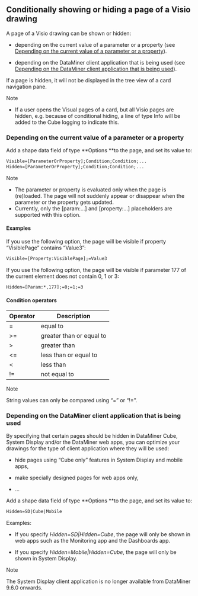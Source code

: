 ## Conditionally showing or hiding a page of a Visio drawing

A page of a Visio drawing can be shown or hidden:

- depending on the current value of a parameter or a property (see [Depending on the current value of a parameter or a property](#depending-on-the-current-value-of-a-parameter-or-a-property)).

- depending on the DataMiner client application that is being used (see [Depending on the DataMiner client application that is being used](#depending-on-the-dataminer-client-application-that-is-being-used)).

If a page is hidden, it will not be displayed in the tree view of a card navigation pane.

> [!NOTE]
> -  If a user opens the Visual pages of a card, but all Visio pages are hidden, e.g. because of conditional hiding, a line of type Info will be added to the Cube logging to indicate this.

### Depending on the current value of a parameter or a property

Add a shape data field of type **Options **to the page, and set its value to:

```txt
Visible=[ParameterOrProperty];Condition;Condition;...
Hidden=[ParameterOrProperty];Condition;Condition;... 
```

> [!NOTE]
> -  The parameter or property is evaluated only when the page is (re)loaded. The page will not suddenly appear or disappear when the parameter or the property gets updated.
> -  Currently, only the \[param:...\] and \[property:...\] placeholders are supported with this option.

#### Examples

If you use the following option, the page will be visible if property “VisiblePage” contains “Value3”:

```txt
Visible=[Property:VisiblePage];=Value3
```

If you use the following option, the page will be visible if parameter 177 of the current element does not contain 0, 1 or 3:

```txt
Hidden=[Param:*,177];=0;=1;=3
```

#### Condition operators

| Operator | Description              |
|----------|--------------------------|
| =        | equal to                 |
| \>=      | greater than or equal to |
| \>       | greater than             |
| \<=      | less than or equal to    |
| \<       | less than                |
| !=       | not equal to             |

> [!NOTE]
> String values can only be compared using “=” or “!=”.

### Depending on the DataMiner client application that is being used

By specifying that certain pages should be hidden in DataMiner Cube, System Display and/or the DataMiner web apps, you can optimize your drawings for the type of client application where they will be used:

- hide pages using “Cube only” features in System Display and mobile apps,

- make specially designed pages for web apps only,

- ...

Add a shape data field of type **Options **to the page, and set its value to:

```txt
Hidden=SD|Cube|Mobile
```

Examples:

- If you specify *Hidden=SD\|Hidden=Cube*, the page will only be shown in web apps such as the Monitoring app and the Dashboards app.

- If you specify *Hidden=Mobile\|Hidden=Cube*, the page will only be shown in System Display.

> [!NOTE]
> The System Display client application is no longer available from DataMiner 9.6.0 onwards.
>
